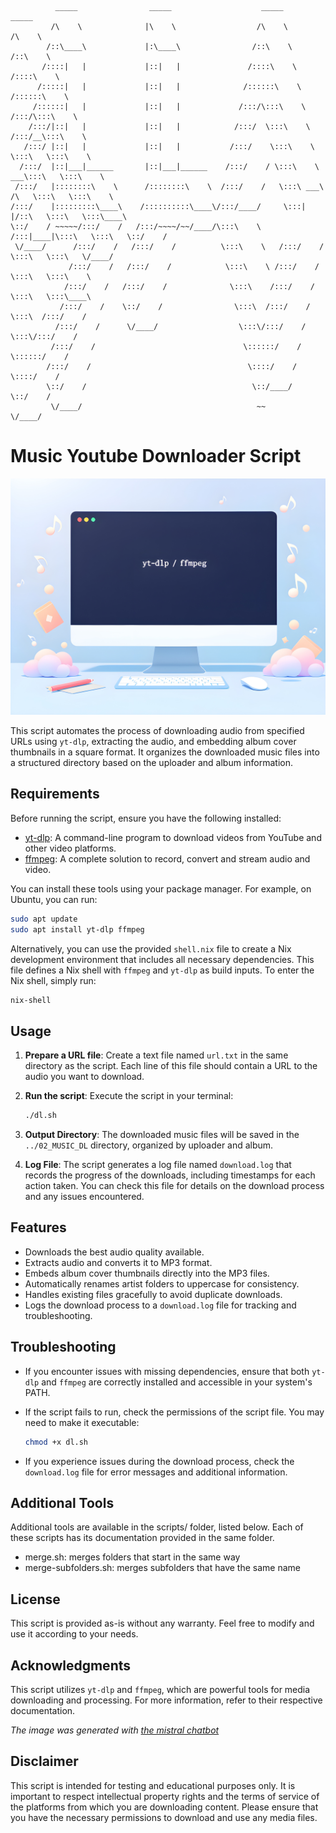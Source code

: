 ```plaintext
          _____                _____                    _____                    _____          
         /\    \              |\    \                  /\    \                  /\    \         
        /::\____\             |:\____\                /::\    \                /::\    \        
       /::::|   |             |::|   |               /::::\    \              /::::\    \       
      /:::::|   |             |::|   |              /::::::\    \            /::::::\    \      
     /::::::|   |             |::|   |             /:::/\:::\    \          /:::/\:::\    \     
    /:::/|::|   |             |::|   |            /:::/  \:::\    \        /:::/__\:::\    \    
   /:::/ |::|   |             |::|   |           /:::/    \:::\    \       \:::\   \:::\    \   
  /:::/  |::|___|______       |::|___|______    /:::/    / \:::\    \    ___\:::\   \:::\    \  
 /:::/   |::::::::\    \      /::::::::\    \  /:::/    /   \:::\ ___\  /\   \:::\   \:::\    \ 
/:::/    |:::::::::\____\    /::::::::::\____\/:::/____/     \:::|    |/::\   \:::\   \:::\____\
\::/    / ~~~~~/:::/    /   /:::/~~~~/~~/____/\:::\    \     /:::|____|\:::\   \:::\   \::/    /
 \/____/      /:::/    /   /:::/    /          \:::\    \   /:::/    /  \:::\   \:::\   \/____/ 
             /:::/    /   /:::/    /            \:::\    \ /:::/    /    \:::\   \:::\    \     
            /:::/    /   /:::/    /              \:::\    /:::/    /      \:::\   \:::\____\    
           /:::/    /    \::/    /                \:::\  /:::/    /        \:::\  /:::/    /    
          /:::/    /      \/____/                  \:::\/:::/    /          \:::\/:::/    /     
         /:::/    /                                 \::::::/    /            \::::::/    /      
        /:::/    /                                   \::::/    /              \::::/    /       
        \::/    /                                     \::/____/                \::/    /        
         \/____/                                       ~~                       \/____/         
```                           
# Music Youtube Downloader Script

![Illustration](media/illu.jpg)

This script automates the process of downloading audio from specified URLs using `yt-dlp`, extracting the audio, and embedding album cover thumbnails in a square format. It organizes the downloaded music files into a structured directory based on the uploader and album information.

## Requirements

Before running the script, ensure you have the following installed:

- [yt-dlp](https://github.com/yt-dlp/yt-dlp): A command-line program to download videos from YouTube and other video platforms.
- [ffmpeg](https://ffmpeg.org/): A complete solution to record, convert and stream audio and video.

You can install these tools using your package manager. For example, on Ubuntu, you can run:

```bash
sudo apt update
sudo apt install yt-dlp ffmpeg
```

Alternatively, you can use the provided `shell.nix` file to create a Nix development environment that includes all necessary dependencies. This file defines a Nix shell with `ffmpeg` and `yt-dlp` as build inputs. To enter the Nix shell, simply run:

```bash
nix-shell
```

## Usage

1. **Prepare a URL file**: Create a text file named `url.txt` in the same directory as the script. Each line of this file should contain a URL to the audio you want to download.

2. **Run the script**: Execute the script in your terminal:

   ```bash
   ./dl.sh
   ```

3. **Output Directory**: The downloaded music files will be saved in the `../02_MUSIC_DL` directory, organized by uploader and album.

4. **Log File**: The script generates a log file named `download.log` that records the progress of the downloads, including timestamps for each action taken. You can check this file for details on the download process and any issues encountered.

## Features

- Downloads the best audio quality available.
- Extracts audio and converts it to MP3 format.
- Embeds album cover thumbnails directly into the MP3 files.
- Automatically renames artist folders to uppercase for consistency.
- Handles existing files gracefully to avoid duplicate downloads.
- Logs the download process to a `download.log` file for tracking and troubleshooting.

## Troubleshooting

- If you encounter issues with missing dependencies, ensure that both `yt-dlp` and `ffmpeg` are correctly installed and accessible in your system's PATH.
- If the script fails to run, check the permissions of the script file. You may need to make it executable:

  ```bash
  chmod +x dl.sh
  ```

- If you experience issues during the download process, check the `download.log` file for error messages and additional information.

## Additional Tools

Additional tools are available in the scripts/ folder, listed below. Each of these scripts has its documentation provided in the same folder.

- merge.sh: merges folders that start in the same way
- merge-subfolders.sh: merges subfolders that have the same name


## License

This script is provided as-is without any warranty. Feel free to modify and use it according to your needs.

## Acknowledgments

This script utilizes `yt-dlp` and `ffmpeg`, which are powerful tools for media downloading and processing. For more information, refer to their respective documentation.

*The image was generated with [the mistral chatbot](https://chat.mistral.ai/)*

## Disclaimer

This script is intended for testing and educational purposes only. It is important to respect intellectual property rights and the terms of service of the platforms from which you are downloading content. Please ensure that you have the necessary permissions to download and use any media files.